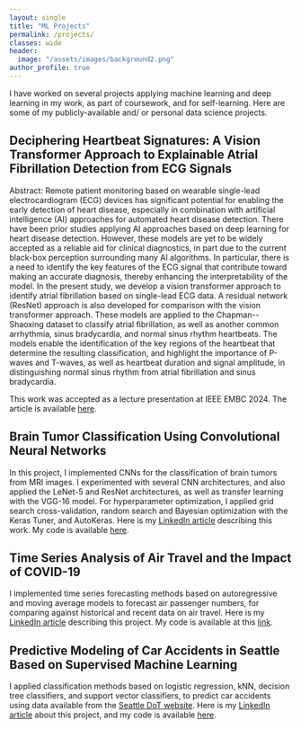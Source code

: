 ```yaml
---
layout: single
title: "ML Projects"
permalink: /projects/
classes: wide
header:
  image: "/assets/images/background2.png"
author_profile: true
---
```


I have worked on several projects applying machine learning and deep learning in my work, as part of coursework, and for self-learning. Here are some of my publicly-available and/ or personal data science projects.

## Deciphering Heartbeat Signatures: A Vision Transformer Approach to Explainable Atrial Fibrillation Detection from ECG Signals

Abstract: Remote patient monitoring based on wearable single-lead electrocardiogram (ECG) devices has significant potential for enabling the early detection of heart disease, especially in combination with artificial intelligence (AI) approaches for automated heart disease detection. There have been prior studies applying AI approaches based on deep learning for heart disease detection. However, these models are yet to be widely accepted as a reliable aid for clinical diagnostics, in part due to the current black-box perception surrounding many AI algorithms. In particular, there is a need to identify the key features of the ECG signal that contribute toward making an accurate diagnosis, thereby enhancing the interpretability of the model. In the present study, we develop a vision transformer approach to identify atrial fibrillation based on single-lead ECG data. A residual network (ResNet) approach is also developed for comparison with the vision transformer approach. These models are applied to the Chapman--Shaoxing dataset to classify atrial fibrillation, as well as another common arrhythmia, sinus bradycardia, and normal sinus rhythm heartbeats. The models enable the identification of the key regions of the heartbeat that determine the resulting classification, and highlight the importance of P-waves and T-waves, as well as heartbeat duration and signal amplitude, in distinguishing normal sinus rhythm from atrial fibrillation and sinus bradycardia. 

This work was accepted as a lecture presentation at IEEE EMBC 2024. The article is available [here](https://arxiv.org/abs/2402.09474).

## Brain Tumor Classification Using Convolutional Neural Networks

In this project, I implemented CNNs for the classification of brain tumors from MRI images. I experimented with several CNN architectures, and also applied the LeNet-5 and ResNet architectures, as well as transfer learning with the VGG-16 model.  For hyperparameter optimization, I applied grid search cross-validation, random search and Bayesian optimization with the Keras Tuner, and AutoKeras. Here is my [LinkedIn article](https://www.linkedin.com/pulse/deep-learning-brain-tumor-classification-aruna-mohan/) describing this work. My code is available [here](https://github.com/a-mohan1/CNN-image-classification).

## Time Series Analysis of Air Travel and the Impact of COVID-19

I implemented time series forecasting methods based on autoregressive and moving average models to forecast air passenger numbers, for comparing against historical and recent data on air travel. Here is my [LinkedIn article](https://www.linkedin.com/pulse/time-series-analysis-air-travel-impact-covid-19-aruna-mohan/) describing this project. My code is available at this [link](https://github.com/a-mohan1/Time-series-analysis).

## Predictive Modeling of Car Accidents in Seattle Based on Supervised Machine Learning

I applied classification methods based on logistic regression, kNN, decision tree classifiers, and  support vector classifiers, to predict car accidents using data available from the [Seattle DoT website](https://gisdata.seattle.gov/server/rest/services/SDOT/SDOT_Collisions/MapServer/0). Here is my 
[LinkedIn article](https://www.linkedin.com/pulse/predictive-modeling-car-accidents-seattle-aruna-mohan/) about this project, and my code is available [here](https://github.com/a-mohan1/ML-Classification).
